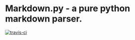 # Markdown.py - a pure python markdown parser.

[![travis-ci](https://travis-ci.org/fakepoet/tiezhu.svg)](https://travis-ci.org/fakepoet/tiezhu)
